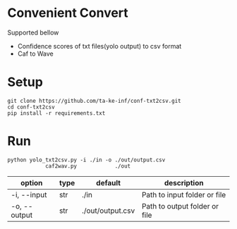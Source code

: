 # Convenient Convert
Supported bellow
- Confidence scores of txt files(yolo output) to csv format
- Caf to Wave


# Setup
```
git clone https://github.com/ta-ke-inf/conf-txt2csv.git
cd conf-txt2csv
pip install -r requirements.txt
```
# Run
```
python yolo_txt2csv.py -i ./in -o ./out/output.csv
            caf2wav.py            ./out
```

|  option  |  type  |  default  |  description  |
|  ------  |  ----  |  -------  |  -----------  |
|    -i, --input    |    str   |  ./in  |   Path to input folder or file            |
|    -o, --output    |    str   |  ./out/output.csv  |   Path to output folder or file            |

